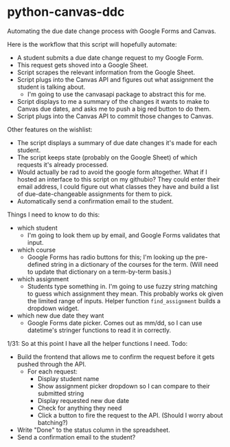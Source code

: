 # python-canvas-ddc
Automating the due date change process with Google Forms and Canvas.

Here is the workflow that this script will hopefully automate:
- A student submits a due date change request to my Google Form.
- This request gets shoved into a Google Sheet.
- Script scrapes the relevant information from the Google Sheet.
- Script plugs into the Canvas API and figures out what assignment the student is talking about.
    - I'm going to use the canvasapi package to abstract this for me.
- Script displays to me a summary of the changes it wants to make to Canvas due dates, and asks me to push a big red button to do them.
- Script plugs into the Canvas API to commit those changes to Canvas.

Other features on the wishlist:
- The script displays a summary of due date changes it's made for each student. 
- The script keeps state (probably on the Google Sheet) of which requests it's already processed.
- Would actually be rad to avoid the google form altogether. What if I hosted an interface to this script on my githubio? They could enter their email address, I could figure out what classes they have and build a list of due-date-changeable assignments for them to pick.
- Automatically send a confirmation email to the student.

Things I need to know to do this:
- which student 
    - I'm going to look them up by email, and Google Forms validates that input.
- which course
    - Google Forms has radio buttons for this; I'm looking up the pre-defined string in a dictionary of the courses for the term. (Will need to update that dictionary on a term-by-term basis.)
- which assignment
    - Students type something in. I'm going to use fuzzy string matching to guess which assignment they mean. This probably works ok given the limited range of inputs. Helper function `find_assignment` builds a dropdown widget.
- which new due date they want
    - Google Forms date picker. Comes out as mm/dd, so I can use datetime's stringer functions to read it in correctly.

1/31: So at this point I have all the helper functions I need. Todo:
- Build the frontend that allows me to confirm the request before it gets pushed through the API.
    - For each request:
        - Display student name
        - Show assignment picker dropdown so I can compare to their submitted string
        - Display requested new due date
        - Check for anything they need
        - Click a button to fire the request to the API. (Should I worry about batching?)
- Write "Done" to the status column in the spreadsheet.
- Send a confirmation email to the student?
